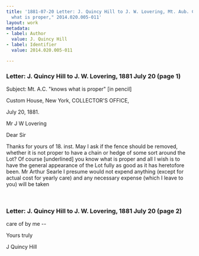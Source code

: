 ```yaml
---
title: '1881-07-20 Letter: J. Quincy Hill to J. W. Lovering, Mt. Aub. Cem. "knows
  what is proper," 2014.020.005-011'
layout: work
metadata:
- label: Author
  value: J. Quincy Hill
- label: Identifier
  value: 2014.020.005-011

---
```

<div class="pages">
<div id="page-1484528">
<h3><a name="page-1484528">Letter: J. Quincy Hill to J. W. Lovering, 1881 July 20 (page 1)</a></h3>
<div class="page-content">
<p>Subject: Mt. A.C. "knows what is proper" [in pencil]</p>
<p>Custom House, New York,<span class='line-break'> </span>COLLECTOR'S OFFICE,</p>
<p>July 20, 1881.</p>
<p>Mr J W Lovering</p>
<p>Dear Sir</p>
<p>Thanks for yours of 18. inst.<span class='line-break'> </span>May I ask if the fence should be<span class='line-break'> </span>removed, whether it is not proper to have<span class='line-break'> </span>a chain or hedge of some sort around the<span class='line-break'> </span>Lot? Of course [underlined] you know what is proper<span class='line-break'> </span>and all I wish is to have the general<span class='line-break'> </span>appearance of the Lot fully as good as<span class='line-break'> </span>it has heretofore been. Mr Arthur Searle I<span class='line-break'> </span>presume would not expend anything (except for<span class='line-break'> </span>actual cost for yearly care) and any necessary expense<span class='line-break'> </span>(which I leave to you) will be taken<span class='line-break'> </span></p>
</div>
</div>
<br />
<div id="page-1484529">
<h3><a name="page-1484529">Letter: J. Quincy Hill to J. W. Lovering, 1881 July 20 (page 2)</a></h3>
<div class="page-content">
<p>care of by me --</p>
<p>Yours truly</p>
<p>J Quincy Hill</p>
</div>
</div>
<br />
</div>
